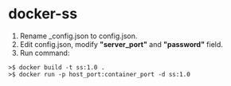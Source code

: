 # docker-ss
1. Rename _config.json to config.json.
2. Edit config.json, modify **"server_port"** and **"password"** field.
3. Run command:
```
>$ docker build -t ss:1.0 .
>$ docker run -p host_port:container_port -d ss:1.0
```
